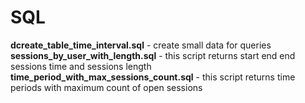 # SQL

**dcreate_table_time_interval.sql** - create small data for queries  
**sessions_by_user_with_length.sql** - this script returns start end end sessions time and sessions length   
**time_period_with_max_sessions_count.sql** - this script returns time periods with maximum count of open sessions
